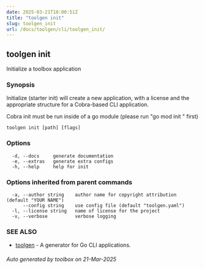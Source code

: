 ```yaml
---
date: 2025-03-21T18:00:51Z
title: "toolgen init"
slug: toolgen_init
url: /docs/toolgen/cli/toolgen_init/
---
```

## toolgen init

Initialize a toolbox application

### Synopsis

Initialize (starter init) will create a new application, with a license
and the appropriate structure for a Cobra-based CLI application.

Cobra init must be run inside of a go module (please run "go mod init <MODNAME>" first)


```
toolgen init [path] [flags]
```

### Options

```
  -d, --docs     generate documentation
  -e, --extras   generate extra configs
  -h, --help     help for init
```

### Options inherited from parent commands

```
  -a, --author string    author name for copyright attribution (default "YOUR NAME")
      --config string    use config file (default "toolgen.yaml")
  -l, --license string   name of license for the project
  -v, --verbose          verbose logging
```

### SEE ALSO

* [toolgen](/toolbox/docs/toolgen/cli/toolgen/)	 - A generator for Go CLI applications.

###### Auto generated by toolbox on 21-Mar-2025
